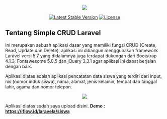 <p align="center"><img src="https://laravel.com/assets/img/components/logo-laravel.svg"></p>

<p align="center">
<a href="https://packagist.org/packages/laravel/framework"><img src="https://poser.pugx.org/laravel/framework/v/stable.svg" alt="Latest Stable Version"></a>
<a href="https://packagist.org/packages/laravel/framework"><img src="https://poser.pugx.org/laravel/framework/license.svg" alt="License"></a>
</p>

## Tentang Simple CRUD Laravel

Ini merupakan sebuah aplikasi dasar yang memiliki fungsi CRUD (Create, Read, Update dan Delete), aplikasi ini dibangun menggunakan framework Laravel versi 5.7 yang didalamnya juga terdapat dukungan dari Bootstrap 4.1.3, Fontawesome 5.0.5 dan jQuery 3.3.1 agar aplikasi ini dapat berjalan dengan baik.

Aplikasi diatas adalah aplikasi pencatatan data siswa yang terdiri dari input, nis (nomor induk siswa), nama, alamat, jenis kelamin, tempat dan tanggal lahir, agama dan nomor telepon.

<p align="center"><img src="https://i1026.photobucket.com/albums/y329/muchammad_syam/Screenshot%20from%202018-11-22%2011-21-51_zps4pa2nqvb.png"></p>

Aplikasi diatas sudah saya upload disini.
<b>Demo : https://iflow.id/laravela/siswa</b>
